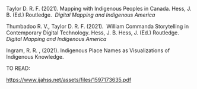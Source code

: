 Taylor D. R. F. (2021). Mapping with Indigenous Peoples in Canada. Hess, J. B. (Ed.) Routledge.  _Digital Mapping and Indigenous America_

Thumbadoo R. V.**,** Taylor D. R. F. (2021).  William Commanda Storytelling in Contemporary Digital Technology. Hess, J. B. Hess, J. (Ed.) Routledge. _Digital Mapping and Indigenous America_

Ingram, R. R. , (2021). Indigenous Place Names as Visualizations of Indigenous Knowledge.



TO READ:

https://www.ijahss.net/assets/files/1597173635.pdf
